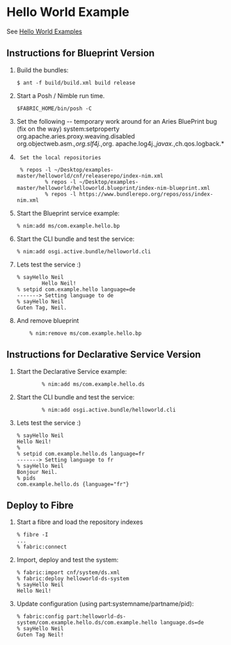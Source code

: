 Hello World Example
===================

See [Hello World Examples](https://docs.paremus.com/display/SF19/Tutorials)

Instructions for Blueprint Version
----------------------------------

1.	Build the bundles:

		$ ant -f build/build.xml build release

2. 	Start a Posh / Nimble run time.

		$FABRIC_HOME/bin/posh -C

3. 	Set the following -- temporary work around for an Aries BluePrint bug (fix on the way)
	        system:setproperty org.apache.aries.proxy.weaving.disabled org.objectweb.asm.*,org.slf4j.*,org.
apache.log4j.*,javax.*,ch.qos.logback.* 

3.      Set the local repositories

		% repos -l ~/Desktop/examples-master/helloworld/cnf/releaserepo/index-nim.xml
                % repos -l ~/Desktop/examples-master/helloworld/helloworld.blueprint/index-nim-blueprint.xml
                % repos -l https://www.bundlerepo.org/repos/oss/index-nim.xml

4.	Start the Blueprint service example:

		% nim:add ms/com.example.hello.bp 

5.	Start the CLI bundle and test the service:

		% nim:add osgi.active.bundle/helloworld.cli

6.	Lets test the service :)

		% sayHello Neil
                Hello Neil!
		% setpid com.example.hello language=de
		-------> Setting language to de
		% sayHello Neil
		Guten Tag, Neil.

7.	And remove blueprint

	        % nim:remove ms/com.example.hello.bp


Instructions for Declarative Service Version
----------------------------------


1.	Start the Declarative Service example:

                % nim:add ms/com.example.hello.ds 

2.	Start the CLI bundle and test the service:

                % nim:add osgi.active.bundle/helloworld.cli

3.	Lets test the service :)

		% sayHello Neil
		Hello Neil!
		% 
		% setpid com.example.hello.ds language=fr
		-------> Setting language to fr
		% sayHello Neil
		Bonjour Neil.
		% pids
		com.example.hello.ds {language="fr"}


Deploy to Fibre
---------------

1.	Start a fibre and load the repository indexes

		% fibre -I
		...
		% fabric:connect

2.	Import, deploy and test the system:

		% fabric:import cnf/system/ds.xml
		% fabric:deploy helloworld-ds-system
		% sayHello Neil
		Hello Neil!

3.	Update configuration (using part:systemname/partname/pid):

		% fabric:config part:helloworld-ds-system/com.example.hello.ds/com.example.hello language.ds=de
		% sayHello Neil
		Guten Tag Neil!
